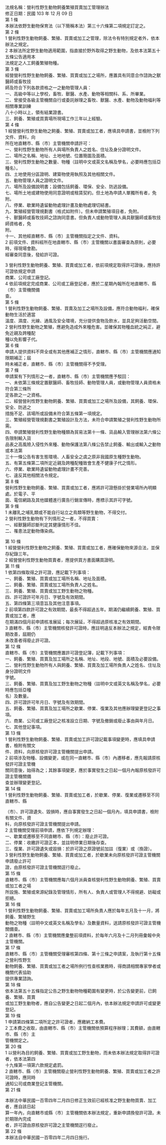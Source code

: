 法規名稱：營利性野生動物飼養繁殖買賣加工管理辦法  
修正日期：民國 103 年 12 月 09 日  
第 1 條  
本辦法依野生動物保育法（以下簡稱本法）第三十六條第二項規定訂定之。  
第 2 條  
1 營利性野生動物飼養、繁殖、買賣或加工之管理，除法令有特別規定者外，依本辦法之規定。  
2 本辦法所定野生動物適用範圍，指直接於野外取得之野生動物，及依本法第五十五條公告適用本  
法規定之人工飼養繁殖物種。  
第 3 條  
經營營利性野生動物飼養、繁殖、買賣或加工之場所，應置具有同意合作諮詢之獸醫師或畜牧技  
師及符合下列各款資格之一之動物管理人員：  
一、高級中等以上學校，畜牧、獸醫、水產、動物等相關科、系、所畢業。  
二、曾接受各級主管機關自行或委託辦理之畜牧、獸醫、水產、動物及動物福利等相關專業訓練  
八十小時以上，領有結業證書。  
三、飼養、繁殖或買賣場所現場工作三年以上經驗。  
第 4 條  
1 經營營利性野生動物之飼養、繁殖、買賣或加工者，應填具申請書，並檢附下列文件、資料，向  
所在地直轄市、縣（市）主管機關申請許可：  
一、營利性野生動物所有人與場所負責人之姓名、住址及身分證明文件。  
二、場所之名稱、地址、土地地號、位置簡圖及面積。  
三、營利性野生動物之數量、物種（註明中文或英文名稱及學名，必要時應包括亞種名）。  
四、土地使用分區證明、建築物使用執照及其他相關文件。  
五、動物管理人員之證明文件。  
六、場所及設備說明書；設備包括飼養、環保、安全、防逃設備。  
七、場所土地或建物使用同意證明或租賃契約。但土地為申請人單獨所有者，免附。  
八、停業、歇業時遺留動物處理計畫及動物處理切結書。  
九、繁殖經營管理規劃書（格式如附件）。但未申請繁殖項目者，免附。  
十、獸醫師或畜牧技師之諮詢同意書。但負責人或動物管理人員具獸醫師或畜牧技師資格者，免  
附。  
十一、其他經直轄市、縣（市）主管機關指定之文件、資料。  
2 前項文件、資料經所在地直轄市、縣（市）主管機關以書面審查為原則，必要時，得現場會勘。  
經審查同意後，發給許可證。  


3 營利性野生動物飼養、繁殖、買賣或加工者，依前項規定取得許可證後，應持許可證依規定申請  
商業、公司或工廠登記。  
4 依前項規定完成商業、公司或工廠登記者，應於二星期內報所在地直轄市、縣（市）主管機關備  
查。  
第 5 條  
1 營利性野生動物飼養、繁殖、買賣及加工之場所及設備，應符合動物福利，確保動物生活於適當  
溫度、濕度、光線、通風及安全環境，充分提供食物及飲水，並具足夠活動空間。  
2 營利性野生動物之繁殖，應避免造成外來種危害。並確保其物種血統之純正，避免近親及跨種配  
種以免影響子代。  
第 6 條  
申請人提供資料不齊全或有其他應補正之情形，直轄市、縣（市）主管機關應通知限期補正；屆  
時未補正者，直轄市、縣（市）主管機關得不予受理。  
第 7 條  
申請案有下列情形之一者，直轄市、縣（市）主管機關應予駁回：  
一、未依第三條規定置獸醫師、畜牧技師、動物管理人員，或動物管理人員資格未符合第三條所  
定各款之一之資格。  
二、經營營利性野生動物飼養、繁殖、買賣或加工之場所及設備，其飼養、環保、安全、防逃之  
措施不足、該場所或設備未符合第五條第一項規定。  
三、繁殖經營管理規劃書之繁殖設計及方法，未符合申請繁殖之營利性野生動物所需。  
四、申請繁殖營利性野生動物種類為貿易法第十一條、貨品輸入管理辦法第六條公告限制輸入貨  
品表之高風險入侵性外來種、動物保護法第八條公告禁止飼養、輸出或輸入之動物或本法第  
三十一條公告有害生態環境、人畜安全之虞之原非我國原生種野生動物。  
五、有第五條第二項所定近親及跨種配種致會生產不健康子代之情形。  
六、停業、歇業時遺留動物處理計畫不完善。  
七、違反其他相關法令規定。  
第 8 條  
營利性野生動物飼養、繁殖、買賣或加工者，應將許可證懸掛於營業場所內明顯處。於電子、平  
面、電信網路及其他媒體進行廣告行銷宣傳時，應標示其許可字號。  
第 9 條  
1 未離乳之哺乳類或不能自行站立之鳥類等野生動物，不得交付。  
2 營利性野生動物有下列情形之一者，不得買賣：  
一、經獸醫師診斷判定其健康情形不佳。  
二、罹患法定動物傳染病。  


第 10 條  
1 經營營利性野生動物之飼養、繁殖、買賣或加工者，應確保動物來源合法，並保存紀錄三年。  
2 經營營利性野生動物買賣者，應提供買方書面購買證明。  
第 11 條  
1 依第四條取得之許可證，應記載下列事項：  
一、飼養、繁殖、買賣或加工場所名稱、地址及面積。  
二、飼養、繁殖、買賣或加工場所負責人之姓名。  
三、飼養、繁殖、買賣或加工野生動物之物種。  
四、許可證許可年月日、字號及有效期間。  
五、第四條第三項意旨及其他注意事項。  
2 前項第四款許可證之有效期間，最長不得超過五年。期滿仍繼續飼養、繁殖、買賣或加工者，應  
在期滿四個月前申請核准展延；每次展延，不得超過原核准之有效期間。  
3 直轄市、縣（市）主管機關核發許可證時，應註明違反本辦法之規定，經責令限期改善，屆期仍  
未改善者得廢止許可證。  
第 12 條  
直轄市、縣（市）主管機關應置許可證登記簿，記載下列事項：  
一、飼養、繁殖、買賣及加工場所之名稱、地址、地段、地號、面積及必要設備。  
二、營利性野生動物所有人與飼養、繁殖、買賣及加工場所負責人之姓名、住址及身分證明文件  
字號。  
三、飼養、繁殖、買賣及加工野生動物之物種（註明中文或英文名稱及學名，必要時應包括亞種  
名）及數量。  
四、許可證許可年月日、字號及有效期間。  
五、飼養、繁殖、買賣及加工場所之歇業、停業、復業及其他應辦理變更登記之事項。  
六、商業、公司或工廠登記之核准設立日期、字號及撤銷或廢止事由與年月日。  
七、其他登記事項。  
第 13 條  
1 營利性野生動物飼養、繁殖、買賣或加工許可證記載事項變更時，應填具申請書，檢附有關文  
件、資料，向原核發許可證主管機關提出申請。  
2 前項涉及物種、設備變更，或在同一直轄市、縣（市）內遷移者，應先報請原核發許可證主管機  
關同意後，始得為之；其餘事項變更，應於事實發生之日起一個月內報原核發許可證主管機關備  
查並辦理變更登記。  
第 14 條  
1 營利性野生動物飼養、繁殖、買賣或加工者，於歇業、停業、復業或遷移至不同直轄市、縣  


（市）、許可證遺失、毀損時，應自事實發生之日起一個月內，填具申請書，檢附有關文件、資  
料，向原核發許可證主管機關提出申請。  
2 主管機關受理前項申請，應依下列規定辦理：  
一、歇業或遷移至不同直轄市、縣（市）：廢止許可證。  
二、停業：收繳許可證正本，並註明停業日期後存查。  
三、復業、許可證遺失或毀損：於許可證之原證號前加註（復業）或（換證）。  
3 營利性野生動物飼養、繁殖、買賣或加工者，於歇業未向原核發許可證主管機關申請廢止許可  
證，由原核發許可證主管機關逕行廢止。  
第 15 條  
直轄市、縣（市）主管機關應每六個月派員查核營利性野生動物飼養、繁殖、買賣或加工者之場  
所設施、繁殖或來源紀錄及管理情形，所有人、負責人或管理人不得規避、妨礙或拒絕。  
第 16 條  
1 營利性野生動物飼養、繁殖、買賣或加工場所負責人應於每年五月及十一月，將飼養、繁殖野生  
動物之物種（註明中文或英文名稱及學名）及數量資料，送請原核發許可證主管機關備查。  
2 直轄市、縣（市）主管機關應彙整前項資料，於每年六月及十二月列冊彙報中央主管機關。  
第 17 條  
直轄市、縣（市）主管機關受理審核第四條、第十三條之申請案，及執行第十五條之營利性野生  
動物飼養、繁殖、買賣或加工者之場所例行性查核業務時，得商請相關專家學者或機關代表協助  
提供專業諮詢。  
第 18 條  
依本法第五十五條指定公告之野生動物物種範圍有變更時，於公告變更前，已飼養、繁殖、買賣  
或加工野生動物者，應自公告變更之日起二個月內，依本辦法規定申請許可或變更登記。  
第 19 條  
1 申請第四條第二項所定之許可證者，應繳納工本費。  
2 工本費之收取，由直轄市、縣（市）主管機關依預算程序辦理；其費額，由直轄市、縣（市）主  
管機關定之。  
第 20 條  
1 以營利為目的飼養、繁殖、買賣或加工野生動物，而未依本辦法規定取得許可證者，依本法第四  
十九條第一項第六款規定處罰。  
2 直轄市、縣（市）主管機關廢止營利性野生動物飼養、繁殖、買賣或加工者之許可證時，應同時  
通知公司或商業登記主管機關。  
第 21 條  


本辦法中華民國一百零四年二月四日修正生效前已經核准之野生動物買賣、加工者，應自該日起  
算一年內，向直轄市或縣（市）主管機關依本辦法規定，重新申請換發許可證。未於期限內完成  
者，許可證由原核發許可證之主管機關逕行廢止。  
第 22 條  
本辦法自中華民國一百零四年二月四日施行。  


